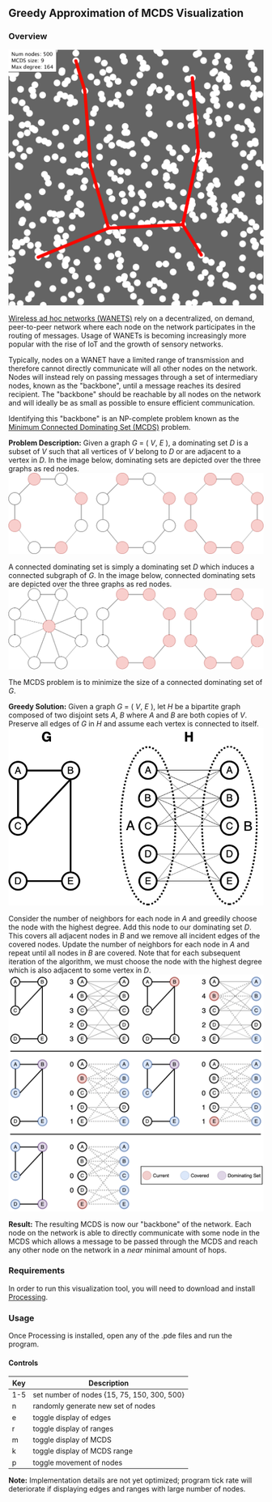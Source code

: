 ## Greedy Approximation of MCDS Visualization

### Overview

![mcds demo image](./MCDS_Demo/images/mcds_demo.png)

[Wireless ad hoc networks (WANETS)](https://en.wikipedia.org/wiki/Wireless_ad_hoc_network) rely on a decentralized, on demand, peer-to-peer network where each node on the network participates in the routing of messages. Usage of WANETs is becoming increasingly more popular with the rise of IoT and the growth of sensory networks.

Typically, nodes on a WANET have a limited range of transmission and therefore cannot directly communicate will all other nodes on the network. Nodes will instead rely on passing messages through a set of intermediary nodes, known as the "backbone", until a message reaches its desired recipient. The "backbone" should be reachable by all nodes on the network and will ideally be as small as possible to ensure efficient communication.

Identifying this "backbone" is an NP-complete problem known as the [Minimum Connected Dominating Set (MCDS)](https://en.wikipedia.org/wiki/Connected_dominating_set) problem.

__Problem Description:__
Given a graph _G_ = ( _V_, _E_ ), a dominating set _D_ is a subset of _V_ such that all vertices of _V_ belong to _D_ or are adjacent to a vertex in _D_. In the image below, dominating sets are depicted over the three graphs as red nodes.
![dominating sets image](./MCDS_Demo/images/dominating_sets.png)

A connected dominating set is simply a dominating set _D_ which induces a connected subgraph of _G_. In the image below, connected dominating sets are depicted over the three graphs as red nodes.
![connected dominating sets image](./MCDS_Demo/images/connected_dominating_sets.png)

The MCDS problem is to minimize the size of a connected dominating set of _G_.

__Greedy Solution:__
Given a graph _G_ = ( _V_, _E_ ), let _H_ be a bipartite graph composed of two disjoint sets _A_, _B_ where _A_ and _B_ are both copies of _V_. Preserve all edges of _G_ in _H_ and assume each vertex is connected to itself.
![bipartite graph image](./MCDS_Demo/images/bipartite_g_h.png)

Consider the number of neighbors for each node in _A_ and greedily choose the node with the highest degree. Add this node to our dominating set _D_. This covers all adjacent nodes in _B_ and we remove all incident edges of the covered nodes. Update the number of neighbors for each node in _A_ and repeat until all nodes in _B_ are covered. Note that for each subsequent iteration of the algorithm, we must choose the node with the highest degree which is also adjacent to some vertex in _D_.
![greedy algorithm image](./MCDS_Demo/images/greedy_algo.png)

__Result:__
The resulting MCDS is now our "backbone" of the network. Each node on the network is able to directly communicate with some node in the MCDS which allows a message to be passed through the MCDS and reach any other node on the network in a _near_ minimal amount of hops.

### Requirements

In order to run this visualization tool, you will need to download and install [Processing](https://processing.org/download/). 

### Usage

Once Processing is installed, open any of the .pde files and run the program.

#### Controls

| Key | Description                             |
|-----|-----------------------------------------|
| 1-5   | set number of nodes {15, 75, 150, 300, 500} |
| n   | randomly generate new set of nodes |
| e   | toggle display of edges |
| r   | toggle display of ranges |
| m   | toggle display of MCDS |
| k   | toggle display of MCDS range |
| p   | toggle movement of nodes |


__Note:__ Implementation details are not yet optimized; program tick rate will deteriorate if displaying edges and ranges with large number of nodes.
